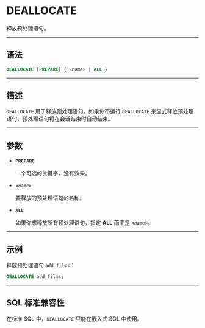 DEALLOCATE
=====

释放预处理语句。

---

语法
--------

```sql
DEALLOCATE [PREPARE] { <name> | ALL }
```

---

描述
----------

`DEALLOCATE` 用于释放预处理语句。如果你不运行 `DEALLOCATE` 来显式释放预处理语句，预处理语句将在会话结束时自动结束。

---

参数
----------

- **`PREPARE`**

    一个可选的关键字，没有效果。

- *`<name>`*

    要释放的预处理语句的名称。

- **`ALL`**

    如果你想释放所有预处理语句，指定 **ALL** 而不是 *`<name>`*。


---

示例
--------

释放预处理语句 `add_films`：

```sql
DEALLOCATE add_films;
```


---


SQL 标准兼容性
-------------

在标准 SQL 中，`DEALLOCATE` 只能在嵌入式 SQL 中使用。
